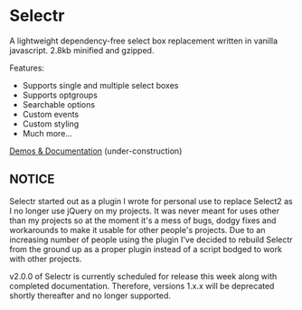 # Selectr
A lightweight dependency-free select box replacement written in vanilla javascript. 2.8kb minified and gzipped.

Features:

* Supports single and multiple select boxes
* Supports optgroups
* Searchable options
* Custom events
* Custom styling
* Much more...

[Demos & Documentation](http://mobius.ovh/docs/selectr) (under-construction)

## NOTICE

Selectr started out as a plugin I wrote for personal use to replace Select2 as I no longer use jQuery on my projects. It was never meant for uses other than my projects so at the moment it's a mess of bugs, dodgy fixes and workarounds to make it usable for other people's projects. Due to an increasing number of people using the plugin I've decided to rebuild Selectr from the ground up as a proper plugin instead of a script bodged to work with other projects.

v2.0.0 of Selectr is currently scheduled for release this week along with completed documentation. Therefore, versions 1.x.x will be deprecated shortly thereafter and no longer supported.


